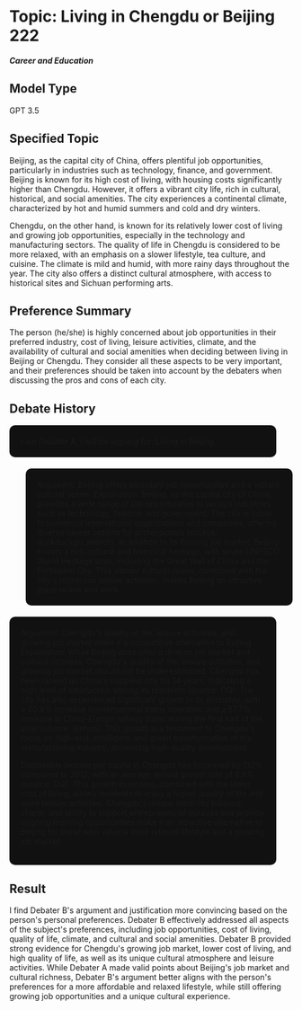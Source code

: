 # Topic: Living in Chengdu or Beijing 222

***Career and Education***



## Model Type

GPT 3.5

## Specified Topic

Beijing, as the capital city of China, offers plentiful job opportunities, particularly in industries such as technology, finance, and government. Beijing is known for its high cost of living, with housing costs significantly higher than Chengdu. However, it offers a vibrant city life, rich in cultural, historical, and social amenities. The city experiences a continental climate, characterized by hot and humid summers and cold and dry winters. 

Chengdu, on the other hand, is known for its relatively lower cost of living and growing job opportunities, especially in the technology and manufacturing sectors. The quality of life in Chengdu is considered to be more relaxed, with an emphasis on a slower lifestyle, tea culture, and cuisine. The climate is mild and humid, with more rainy days throughout the year. The city also offers a distinct cultural atmosphere, with access to historical sites and Sichuan performing arts.

## Preference Summary

The person (he/she) is highly concerned about job opportunities in their preferred industry, cost of living, leisure activities, climate, and the availability of cultural and social amenities when deciding between living in Beijing or Chengdu. They consider all these aspects to be very important, and their preferences should be taken into account by the debaters when discussing the pros and cons of each city.

## Debate History

<div style="display: flex; margin-bottom: 20px">
  <div style="flex: 15; background: #111111; border-radius: 10px; padding:20px;">I am Debater A, I will be arguing for: Living in Beijing</div>
   <div style="flex: 1;"></div>
</div>

<div style="display: flex; margin-bottom: 20px">
  <div style="flex: 1;"></div>
  <div style="flex: 15; background: #111111; border-radius: 10px; padding:20px; ">Argument: Beijing offers abundant job opportunities and a vibrant cultural scene.
Explanation: Beijing, as the capital city of China, provides a wide range of job opportunities in various industries such as technology, finance, and government. The city is home to numerous international organizations and companies, offering diverse career options for professionals (source: duckduckgo_search). In addition to its thriving job market, Beijing boasts a rich cultural and historical heritage, with seven UNESCO World Heritage sites, including the Great Wall of China and the Forbidden City. This vibrant cultural scene, combined with the city's numerous leisure activities, makes Beijing an attractive place to live and work.</div>
</div>

<div style="display: flex; margin-bottom: 20px">
  <div style="flex: 15; background: #111111; border-radius: 10px; padding:20px;">Argument: Chengdu's quality of life, leisure activities, and growing job market make it a competitive alternative to Beijing.
Explanation: While Beijing does offer a diverse job market and cultural richness, Chengdu's quality of life, leisure activities, and growing job market should not be underestimated. Chengdu has been ranked as China's happiest city for 14 years, indicating a high level of satisfaction among its residents (source: OQ). The city has also experienced significant growth in its economy, with a 40.9% increase in international trains operation and a 57.7% increase in China-Europe railway trains during the first half of the year (source: Xinhua). This growth is a testament to Chengdu's focus on high-end, intelligent, and green transformation of the manufacturing industry, promoting high-quality development.

Disposable income per capita in Chengdu has increased by 110% compared to 2012, with an average annual growth rate of 8.6% (source: OQ). This growth in income, combined with the lower cost of living, allows residents to enjoy a higher quality of life and more leisure activities. Chengdu's unique work-life balance, charm, and ability to support entrepreneurial pursuits and provide ongoing learning opportunities make it an attractive alternative to Beijing for those who value a more relaxed lifestyle and a growing job market.</div>
   <div style="flex: 1;"></div>
</div>


## Result

I find Debater B's argument and justification more convincing based on the person's personal preferences. Debater B effectively addressed all aspects of the subject's preferences, including job opportunities, cost of living, quality of life, climate, and cultural and social amenities. Debater B provided strong evidence for Chengdu's growing job market, lower cost of living, and high quality of life, as well as its unique cultural atmosphere and leisure activities. While Debater A made valid points about Beijing's job market and cultural richness, Debater B's argument better aligns with the person's preferences for a more affordable and relaxed lifestyle, while still offering growing job opportunities and a unique cultural experience.